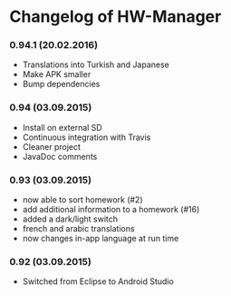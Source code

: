 # Changelog of HW-Manager

### 0.94.1 (20.02.2016)

* Translations into Turkish and Japanese
* Make APK smaller
* Bump dependencies

### 0.94 (03.09.2015)

* Install on external SD
* Continuous integration with Travis
* Cleaner project
* JavaDoc comments

### 0.93 (03.09.2015)

* now able to sort homework (#2)
* add additional information to a homework (#16)
* added a dark/light switch
* french and arabic translations
* now changes in-app language at run time

### 0.92 (03.09.2015)

* Switched from Eclipse to Android Studio
